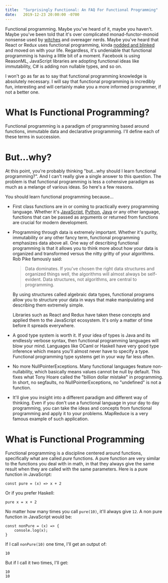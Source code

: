 ```yaml
---
title:  "Surprisingly Functional: An FAQ For Functional Programming"
date:   2019-12-23 20:00:00 -0700
---
```


Functional programming. Maybe you've heard of it, maybe you
haven't. Maybe you've been told that it's over complicated
monad-functor-monoid nonsense used by
[witches](https://aphyr.com/posts/342-typing-the-technical-interview)
and overeager nerds. Maybe you've heard that React or Redux uses
functional programming, kinda [nodded and
blinked](https://media.giphy.com/media/3ELtfmA4Apkju/giphy.gif) and
moved on with your life. Regardless, it's undeniable that functional
programming is having a little bit of a moment. Facebook is using
ReasonML, JavaScript libraries are adopting functional ideas like
immutability, C# is adding non nullable types, and so on.

I won't go as far as to say that functional programming knowledge is
absolutely necessary. I will say that functional programming is
incredibly fun, interesting and will certainly make you a more
informed programmer, if not a better one.

# What Is Functional Programming?

Functional programming is a paradigm of programming based around
functions, immutable data and declarative programming. I'll define
each of these terms in succession.

# But...why?

At this point, you're probably thinking "but...why should I learn
functional programming?". And I can't really give a single answer to
this question. The problem is that functional programming is less a
cohensive paradigm as much as a melange of various ideas. So here's a
few reasons.

You should learn functional programming because...

- First class functions are in or coming to practically every
  programming language. Whether it's
  [JavaScript](https://developer.mozilla.org/en-US/docs/Glossary/First-class_Function),
  [Python](https://dbader.org/blog/python-first-class-functions),
  [Java](https://www.geeksforgeeks.org/lambda-expressions-java-8/) or
  any other language, functions that can be passed as arguments or
  returned from functions are crucial for modern development.

- Programming through data is extremely important. Whether it's
  purity, immutability or any other fancy term, functional programming
  emphasizes data above all. One way of describing functional
  programming is that it allows you to think more about how your data
  is organized and transformed versus the nitty gritty of your
  algorithms. Rob Pike famously said:

  > Data dominates. If you've chosen the right data structures and
  > organized things well, the algorithms will almost always be
  > self-evident. Data structures, not algorithms, are central to
  > programming.

  By using structures called algebraic data types, functional programs
  allow you to structure your data in ways that make manipulating and
  describing them extremely simple.

  Libraries such as React and Redux have taken these concepts and
  applied them to the JavaScript ecosystem. It's only a matter of time
  before it spreads everywhere.

- A good type system is worth it. If your idea of types is Java and
  its endlessly verbose syntax, then functional programming languages
  will blow your mind. Languages like OCaml or Haskell have very good
  type inference which means you'll almost never have to specify a
  type. Functional programming type systems get in your way far less
  often.

- No more NullPointerExceptions. Many functional languages feature
  non-nullability, which basically means values cannot be null by
  default. This fixes what Tony Hoare called the "billion dollar
  mistake" in programming. In short, no segfaults, no
  NullPointerExceptions, no "undefined" is not a function.

- It'll give you insight into a different paradigm and different way
  of thinking. Even if you don't use a functional language in your day
  to day programming, you can take the ideas and concepts from
  functional programming and apply it to your problems. MapReduce is a
  very famous example of such application.

# What is Functional Programming

Functional programming is a discipline centered around functions,
specifically what are called *pure* functions. A pure function are
very similar to the functions you deal with in math, in that they
always give the same result when they are called with the same
parameters. Here is a pure function in JavaScript:

```
const pure = (x) => x + 2
```

Or if you prefer Haskell:
```
pure x = x + 2
```

No matter how many times you call `pure(10)`, it'll always give
`12`. A non pure function in JavaScript would be:

```
const nonPure = (x) => {
	console.log(x);
}
```

If I call `nonPure(10)` one time, I'll get an output of:

```
10
```
But if I call it two times, I'll get:

```
10
10
```

